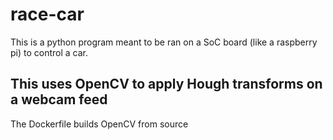 # race-car

This is a python program meant to be ran on a SoC board (like a raspberry pi) to control a car.

## This uses OpenCV to apply Hough transforms on a webcam feed
The Dockerfile builds OpenCV from source